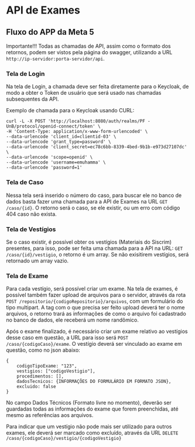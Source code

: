
# API de Exames

## Fluxo do APP da Meta 5

Importante!!! Todas as chamadas de API, assim como o formato dos retornos, podem ser vistos pela página do swagger, utilizando a URL `http://ip-servidor:porta-servidor/api`. 

### Tela de Login

Na tela de Login, a chamada deve ser feita diretamente para o Keycloak, de modo a obter o Token de usuário que será usado nas chamadas subsequentes da API.

Exemplo de chamada para o Keycloak usando CURL:

    curl -L -X POST 'http://localhost:8080/auth/realms/PF - UnB/protocol/openid-connect/token' \
    -H 'Content-Type: application/x-www-form-urlencoded' \
    --data-urlencode 'client_id=clientid-03' \
    --data-urlencode 'grant_type=password' \
    --data-urlencode 'client_secret=ec78c6bb-8339-4bed-9b1b-e973d27107dc' \
    --data-urlencode 'scope=openid' \
    --data-urlencode 'username=emuhamma' \
    --data-urlencode 'password=1'


### Tela de Caso

Nessa tela será inserido o número do caso, para buscar ele no banco de dados basta fazer uma chamada para a API de Exames na URL `GET /caso/{id}`. O retorno será o caso, se ele existir, ou um erro com código 404 caso não exista.


### Tela de Vestígios

Se o caso existir, é possível obter os vestígios (Materiais do Siscrim) presentes, para isso, pode ser feita uma chamada para a API na URL: `GET /caso/{id}/vestigio`, o retorno é um array. Se não exisitirem vestígios, será retornado um array vazio.

### Tela de Exame

Para cada vestígio, será possível criar um exame. Na tela de exames, é possível também fazer upload de arquivos para o servidor, através da rota `POST /repositorio/{codigoRepositorio}/arquivos`, com um formulário do tipo multipart. A tag com o que precisa ser feito upload deverá ter o nome arquivos, o retorno trará as informações de como o arquivo foi cadastrado no banco de dados, ele receberá um nome randômico.

Após o exame finalizado, é necessário criar um exame relativo ao vestígios desse caso em questão, a URL para isso será `POST /caso/{codigoCaso}/exame`. O vestígio deverá ser vinculado ao exame em questão, como no json abaixo:

    {
        codigoTipoExame: "123",
        vestigios: ["codigoVestigio"],
        procedimentos: [],
        dadosTecnicos: {INFORMAÇÕES DO FORMULÁRIO EM FORMATO JSON},
        excluido: false
    }

No campo Dados Técnicos (Formato livre no momento), deverão ser guardadas todas as informações do exame que forem preenchidas, até mesmo as referências aos arquivos.

Para indicar que um vestígio não pode mais ser utilizado para outros exames, ele deverá ser marcado como excluído, através da URL `DELETE /caso/{codigoCaso}/vestigio/{codigoVestigio}`

